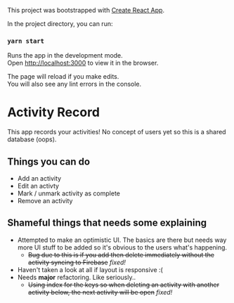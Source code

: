 This project was bootstrapped with [Create React App](https://github.com/facebook/create-react-app).

In the project directory, you can run:

### `yarn start`

Runs the app in the development mode.<br>
Open [http://localhost:3000](http://localhost:3000) to view it in the browser.

The page will reload if you make edits.<br>
You will also see any lint errors in the console.

# Activity Record

This app records your activities! No concept of users yet so this is a shared database (oops).

## **Things you can do**

- Add an activity
- Edit an activty
- Mark / unmark activity as complete
- Remove an activity

## **Shameful things that needs some explaining**

- Attempted to make an optimistic UI. The basics are there but needs way more UI stuff to be added so it's obvious to the users what's happening.
  - ~~Bug due to this is if you add then delete immediately without the activity syncing to Firebase~~ _fixed!_
- Haven't taken a look at all if layout is responsive :(
- Needs **major** refactoring. Like seriously..
  - ~~Using index for the keys so when deleting an activity with another activity below, the next activity will be open~~ _fixed!_
